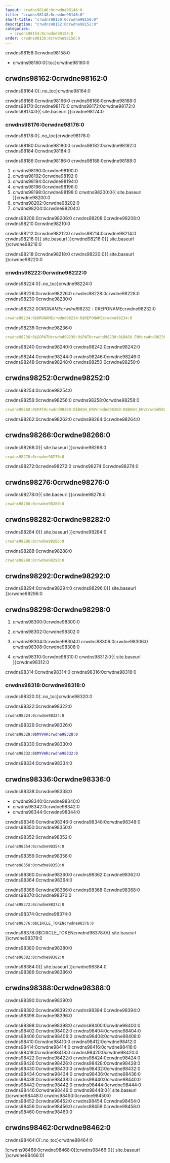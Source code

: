 ```yaml
---
layout: crwdns98146:0crwdne98146:0
title: "crwdns98148:0crwdne98148:0"
short-title: "crwdns98150:0crwdne98150:0"
description: "crwdns98152:0crwdne98152:0"
categories:
  - crwdns98154:0crwdne98154:0
order: crwdns98156:0crwdne98156:0
---
```

crwdns98158:0crwdne98158:0

- crwdns98160:0{:toc}crwdne98160:0

## crwdns98162:0crwdne98162:0

crwdns98164:0{:.no_toc}crwdne98164:0

crwdns98166:0crwdne98166:0 crwdns98168:0crwdne98168:0 crwdns98170:0crwdne98170:0 crwdns98172:0crwdne98172:0 crwdns98174:0{{ site.baseurl }}crwdne98174:0

### crwdns98176:0crwdne98176:0

crwdns98178:0{:.no_toc}crwdne98178:0

crwdns98180:0crwdne98180:0 crwdns98182:0crwdne98182:0 crwdns98184:0crwdne98184:0

crwdns98186:0crwdne98186:0 crwdns98188:0crwdne98188:0

1. crwdns98190:0crwdne98190:0
2. crwdns98192:0crwdne98192:0
3. crwdns98194:0crwdne98194:0
4. crwdns98196:0crwdne98196:0
5. crwdns98198:0crwdne98198:0 crwdns98200:0{{ site.baseurl }}crwdne98200:0
6. crwdns98202:0crwdne98202:0
7. crwdns98204:0crwdne98204:0

crwdns98206:0crwdne98206:0 crwdns98208:0crwdne98208:0 crwdns98210:0crwdne98210:0

crwdns98212:0crwdne98212:0 crwdns98214:0crwdne98214:0 crwdns98216:0{{ site.baseurl }}crwdnd98216:0{{ site.baseurl }}crwdne98216:0

crwdns98218:0crwdne98218:0 crwdns98220:0{{ site.baseurl }}crwdne98220:0

### crwdns98222:0crwdne98222:0

crwdns98224:0{:.no_toc}crwdne98224:0

crwdns98226:0crwdne98226:0 crwdns98228:0crwdne98228:0 crwdns98230:0crwdne98230:0

crwdns98232:0$ORGNAMEcrwdnd98232:0$REPONAMEcrwdne98232:0

```yaml
crwdns98234:0$ORGNAMEcrwdnd98234:0$REPONAMEcrwdne98234:0
```

crwdns98236:0crwdne98236:0

```yaml
crwdns98238:0$GOPATHcrwdnd98238:0$PATHcrwdnd98238:0$BASH_ENVcrwdnd98238:0$CIRCLE_SHA1crwdnd98238:0$BASH_ENVcrwdne98238:0
```

crwdns98240:0crwdne98240:0 crwdns98242:0crwdne98242:0

crwdns98244:0crwdne98244:0 crwdns98246:0crwdne98246:0 crwdns98248:0crwdne98248:0 crwdns98250:0crwdne98250:0

## crwdns98252:0crwdne98252:0

crwdns98254:0crwdne98254:0

crwdns98256:0crwdne98256:0 crwdns98258:0crwdne98258:0

```yaml
crwdns98260:0$PATHcrwdnd98260:0$BASH_ENVcrwdnd98260:0$BASH_ENVcrwdnd98260:0$BASH_ENVcrwdne98260:0
```

crwdns98262:0crwdne98262:0 crwdns98264:0crwdne98264:0

## crwdns98266:0crwdne98266:0

crwdns98268:0{{ site.baseurl }}crwdne98268:0

```yaml
crwdns98270:0crwdne98270:0
```

crwdns98272:0crwdne98272:0 crwdns98274:0crwdne98274:0

## crwdns98276:0crwdne98276:0

crwdns98278:0{{ site.baseurl }}crwdne98278:0

```yaml
crwdns98280:0crwdne98280:0
```

## crwdns98282:0crwdne98282:0

crwdns98284:0{{ site.baseurl }}crwdne98284:0

```yaml
crwdns98286:0crwdne98286:0
```

crwdns98288:0crwdne98288:0

```yaml
crwdns98290:0crwdne98290:0
```

## crwdns98292:0crwdne98292:0

crwdns98294:0crwdne98294:0 crwdns98296:0{{ site.baseurl }}crwdne98296:0

## crwdns98298:0crwdne98298:0

1. crwdns98300:0crwdne98300:0

2. crwdns98302:0crwdne98302:0

3. crwdns98304:0crwdne98304:0 crwdns98306:0crwdne98306:0 crwdns98308:0crwdne98308:0

4. crwdns98310:0crwdne98310:0 crwdns98312:0{{ site.baseurl }}crwdne98312:0

crwdns98314:0crwdne98314:0 crwdns98316:0crwdne98316:0

### crwdns98318:0crwdne98318:0

crwdns98320:0{:.no_toc}crwdne98320:0

crwdns98322:0crwdne98322:0

```bash
crwdns98324:0crwdne98324:0
```

crwdns98326:0crwdne98326:0

```bash
crwdns98328:0$MYVARcrwdne98328:0
```

crwdns98330:0crwdne98330:0

```bash
crwdns98332:0$MYVARcrwdne98332:0
```

crwdns98334:0crwdne98334:0

## crwdns98336:0crwdne98336:0

crwdns98338:0crwdne98338:0

- crwdns98340:0crwdne98340:0
- crwdns98342:0crwdne98342:0
- crwdns98344:0crwdne98344:0

crwdns98346:0crwdne98346:0 crwdns98348:0crwdne98348:0 crwdns98350:0crwdne98350:0

crwdns98352:0crwdne98352:0

    crwdns98354:0crwdne98354:0
    

crwdns98356:0crwdne98356:0

    crwdns98358:0crwdne98358:0
    

crwdns98360:0crwdne98360:0 crwdns98362:0crwdne98362:0 crwdns98364:0crwdne98364:0

crwdns98366:0crwdne98366:0 crwdns98368:0crwdne98368:0 crwdns98370:0crwdne98370:0

    crwdns98372:0crwdne98372:0
    

crwdns98374:0crwdne98374:0

    crwdns98376:0$CIRCLE_TOKENcrwdne98376:0
    

crwdns98378:0$CIRCLE_TOKENcrwdnd98378:0{{ site.baseurl }}crwdne98378:0

crwdns98380:0crwdne98380:0

    crwdns98382:0crwdne98382:0
    

crwdns98384:0{{ site.baseurl }}crwdne98384:0 crwdns98386:0crwdne98386:0

## crwdns98388:0crwdne98388:0

crwdns98390:0crwdne98390:0

crwdns98392:0crwdne98392:0 crwdns98394:0crwdne98394:0 crwdns98396:0crwdne98396:0

crwdns98398:0crwdne98398:0 crwdns98400:0crwdne98400:0 crwdns98402:0crwdne98402:0 crwdns98404:0crwdne98404:0 crwdns98406:0crwdne98406:0 crwdns98408:0crwdne98408:0 crwdns98410:0crwdne98410:0 crwdns98412:0crwdne98412:0 crwdns98414:0crwdne98414:0 crwdns98416:0crwdne98416:0 crwdns98418:0crwdne98418:0 crwdns98420:0crwdne98420:0 crwdns98422:0crwdne98422:0 crwdns98424:0crwdne98424:0 crwdns98426:0crwdne98426:0 crwdns98428:0crwdne98428:0 crwdns98430:0crwdne98430:0 crwdns98432:0crwdne98432:0 crwdns98434:0crwdne98434:0 crwdns98436:0crwdne98436:0 crwdns98438:0crwdne98438:0 crwdns98440:0crwdne98440:0 crwdns98442:0crwdne98442:0 crwdns98444:0crwdne98444:0 crwdns98446:0crwdne98446:0 crwdns98448:0{{ site.baseurl }}crwdne98448:0 crwdns98450:0crwdne98450:0 crwdns98452:0crwdne98452:0 crwdns98454:0crwdne98454:0 crwdns98456:0crwdne98456:0 crwdns98458:0crwdne98458:0 crwdns98460:0crwdne98460:0

## crwdns98462:0crwdne98462:0

crwdns98464:0{:.no_toc}crwdne98464:0

[crwdns98468:0crwdne98468:0](crwdns98466:0{{ site.baseurl }}crwdne98466:0)